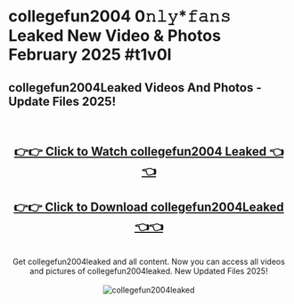 # collegefun2004 0𝚗𝚕𝚢*𝚏𝚊𝚗𝚜 Leaked New Video & Photos February 2025 #t1v0l

<h2>collegefun2004Leaked Videos And Photos - Update Files 2025!</h2>
<br>
<div align="center">
<h2><a href="https://mediaupload.pro?title=collegefun2004&ref=11F" rel="nofollow">👉👉 Click to Watch collegefun2004 Leaked 👈👈</a></h2>
<h2><a href="https://mediaupload.pro?title=collegefun2004&ref=11F" rel="nofollow">👉👉 Click to Download collegefun2004Leaked 👈👈</a></h2>
<br>
Get collegefun2004leaked and all content. Now you can access all videos and pictures of collegefun2004leaked. New Updated Files 2025!
<br>
<br>
<a href="https://mediaupload.pro?title=collegefun2004&ref=11F" rel="nofollow" data-target="animated-image.originalLink"><img src="https://i.ibb.co/Gkj2r4b/banner.png" alt="collegefun2004leaked" style="max-width: 100%; display: inline-block;" data-target="animated-image.originalImage"></a>
</div>
<br>

